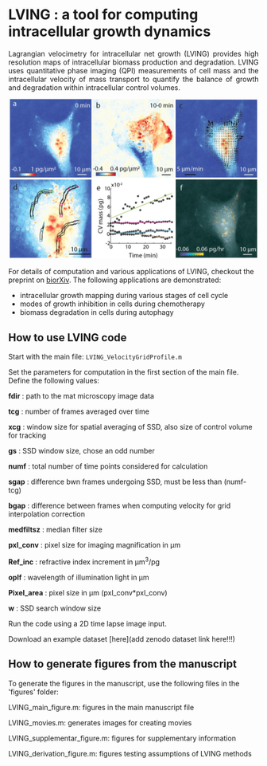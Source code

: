 # LVING : a tool for computing intracellular growth dynamics

<p style='text-align: justify;'>
Lagrangian velocimetry for intracellular net growth (LVING) provides high resolution maps of intracellular biomass production and degradation. LVING uses quantitative phase imaging (QPI) measurements of cell mass and the intracellular velocity of mass transport to quantify the balance of growth and degradation within intracellular control volumes.
</p>

<p align="center">
<img src='images/F1.large.jpg' width="500"/>
</p>

For details of computation and various applications of LVING, checkout the preprint on [biorXiv](https://doi.org/10.1101/2023.09.08.553132). The following applications are demonstrated:

* intracellular growth mapping during various stages of cell cycle
* modes of growth inhibition in cells during chemotherapy
* biomass degradation in cells during autophagy

## How to use LVING code

Start with the main file: `LVING_VelocityGridProfile.m`</b>

Set the parameters for computation in the first section of the main file. Define the following values: </b>

**fdir** : path to the mat microscopy image data

**tcg** : number of frames averaged over time </b>

**xcg** : window size for spatial averaging of SSD, also size of control volume for tracking </b>

**gs** : SSD window size, chose an odd number </b>

**numf** : total number of time points considered for calculation </b>

**sgap** : difference bwn frames undergoing SSD, must be less than (numf-tcg) </b>

**bgap** : difference between frames when computing velocity for grid interpolation correction </b>

**medfiltsz** : median filter size </b>

**pxl_conv** : pixel size for imaging magnification in  &mu;m</b>

**Ref_inc** : refractive index increment in &mu;m<sup>3</sup>/pg </b>

**oplf** : wavelength of illumination light in &mu;m </b>

**Pixel_area** : pixel size in &mu;m (pxl_conv*pxl_conv)</b>

**w** : SSD search window size

Run the code using a 2D time lapse image input.

Download an example dataset [here](add zenodo dataset link here!!!)

## How to generate figures from the manuscript

To generate the figures in the manuscript, use the following files in the 'figures' folder:

LVING_main_figure.m: figures in the main manuscript file

LVING_movies.m: generates images for creating movies

LVING_supplementar_figure.m: figures for supplementary information

LVING_derivation_figure.m: figures testing assumptions of LVING methods



